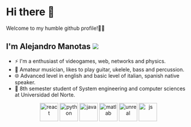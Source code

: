 # Hi there 👋
Welcome to my humble github profile!👋😎

## I'm Alejandro Manotas <img src=https://flagpedia.net/data/flags/icon/16x12/co.webp atl="co"/>
- ⚡  I'm a enthusiast of videogames, web, networks and physics. 
- 🎼  Amateur musician, likes to play guitar, ukelele, bass and percussion.
- 🌐  Advanced level in english and basic level of italian, spanish native speaker.
- 👾  8th semester student of System engineering and computer sciences at Universidad del Norte.

<div align="center">
  <img src="https://cdn4.iconfinder.com/data/icons/logos-3/600/React.js_logo-512.png" alt="react" width="50px" height="50px"/>
  <img src="https://cdn3.iconfinder.com/data/icons/logos-and-brands-adobe/512/267_Python-512.png" alt="python" width="50px" height="50px"/>
  <img src="https://seeklogo.com/images/J/java-logo-7F8B35BAB3-seeklogo.com.png" alt="java" width="50px" height="50px"/>
  <img src="https://upload.wikimedia.org/wikipedia/commons/thumb/2/21/Matlab_Logo.png/667px-Matlab_Logo.png" alt="matlab" width="50px" height="50px"/>
  <img src="https://cdn2.iconfinder.com/data/icons/popular-games-1/50/unreal_squircle-512.png" alt="unreal" width="50px" height="50px"/>
  <img src="https://upload.wikimedia.org/wikipedia/commons/thumb/9/99/Unofficial_JavaScript_logo_2.svg/512px-Unofficial_JavaScript_logo_2.svg.png" alt="js" width="50px" height="50px"/>
</div>
